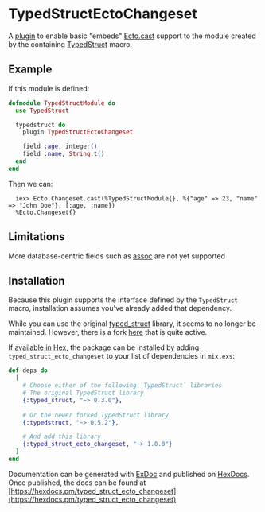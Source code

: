 # TypedStructEctoChangeset

A [plugin](https://hexdocs.pm/typed_struct/TypedStruct.Plugin.html)
to enable basic "embeds"
[Ecto.cast](https://hexdocs.pm/ecto/Ecto.Changeset.html#cast/4) support to the 
module created by the containing
[TypedStruct](https://hexdocs.pm/typed_struct/TypedStruct.html) macro.

## Example

If this module is defined:
  ```elixir
  defmodule TypedStructModule do
    use TypedStruct

    typedstruct do
      plugin TypedStructEctoChangeset

      field :age, integer()
      field :name, String.t()
    end
  end
  ```
Then we can:

      iex> Ecto.Changeset.cast(%TypedStructModule{}, %{"age" => 23, "name" => "John Doe"}, [:age, :name])
      %Ecto.Changeset{}

## Limitations

More database-centric fields such as [assoc](https://hexdocs.pm/ecto/Ecto.Changeset.html#cast_assoc/3) are not yet 
supported

## Installation

Because this plugin supports the interface defined by the `TypedStruct` macro, installation assumes you've already
added that dependency.

While you can use the original [typed_struct](https://hex.pm/packages/typed_struct) library, it seems to no longer be 
maintained.  However, there is a fork [here](https://hex.pm/packages/typedstruct) that is quite active.

If [available in Hex](https://hex.pm/docs/publish), the package can be installed
by adding `typed_struct_ecto_changeset` to your list of dependencies in `mix.exs`:

```elixir
def deps do
  [
    # Choose either of the following `TypedStruct` libraries
    # The original TypedStruct library
    {:typed_struct, "~> 0.3.0"},
      
    # Or the newer forked TypedStruct library
    {:typedstruct, "~> 0.5.2"},

    # And add this library  
    {:typed_struct_ecto_changeset, "~> 1.0.0"}
  ]
end
```

Documentation can be generated with [ExDoc](https://github.com/elixir-lang/ex_doc)
and published on [HexDocs](https://hexdocs.pm). Once published, the docs can
be found at [https://hexdocs.pm/typed_struct_ecto_changeset](https://hexdocs.pm/typed_struct_ecto_changeset).
